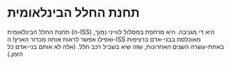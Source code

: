# תחנת החלל הבינלאומית

תחנת החלל הבינלאומית (ה-ISS) היא די מגניבה. היא מרחפת במסלול לווייני נמוך,
ואפילו אפשר לראות אותה מכדור הארץ! ה-ISS מאוכלסת בבני-אדם ברציפות באחת-עשרה
השנים האחרונות, שזה שיא בשביל רכב חלל. (אלה לא אותם בני-אדם כל הזמן.)

